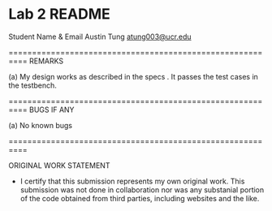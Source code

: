 
Lab 2 README
==========================================================

Student Name & Email 
Austin Tung
atung003@ucr.edu

==========================================================
REMARKS

(a) My design works as described in the specs . It passes the test cases in the testbench.
   
==========================================================
BUGS IF ANY

(a) No known bugs 

==========================================================

ORIGINAL WORK STATEMENT
- I certify that this submission represents my own original work. This submission was not done in collaboration nor was any substanial portion of the code obtained from third parties, including websites and the like.
